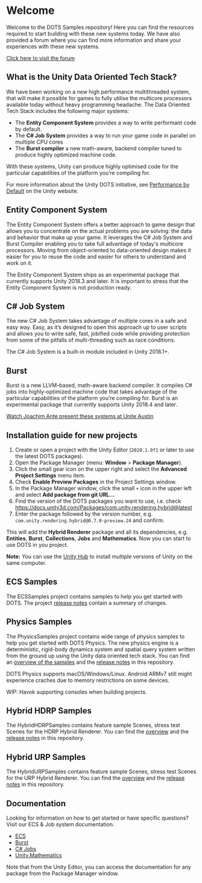 # Welcome

Welcome to the DOTS Samples repository!
Here you can find the resources required to start building with these new systems today.
We have also provided a forum where you can find more information and share your experiences with these new systems.

[Click here to visit the forum](https://forum.unity.com/forums/data-oriented-technology-stack.147/)


## What is the Unity Data Oriented Tech Stack?

We have been working on a new high performance multithreaded system, that will make it possible for games to fully utilise the multicore processors available today without heavy programming headache. The Data Oriented Tech Stack includes the following major systems:

* The **Entity Component System** provides a way to write performant code by default.
* The **C# Job System** provides a way to run your game code in parallel on multiple CPU cores
* The **Burst compiler** a new math-aware, backend compiler tuned to produce highly optimized machine code.

With these systems, Unity can produce highly optimised code for the particular capabilities of the platform you’re compiling for.

For more information about the Unity DOTS initiative, see [Performance by Default](https://unity3d.com/performance-by-default) on the Unity website.


## Entity Component System

The Entity Component System offers a better approach to game design that allows you to concentrate on the actual problems you are solving: the data and behavior that make up your game. It leverages the C# Job System and Burst Compiler enabling you to take full advantage of today's multicore processors. Moving from object-oriented to data-oriented design makes it easier for you to reuse the code and easier for others to understand and work on it.

The Entity Component System ships as an experimental package that currently supports Unity 2018.3 and later. It is important to stress that the Entity Component System is not production ready.


## C# Job System

The new C# Job System takes advantage of multiple cores in a safe and easy way. Easy, as it’s designed to open this approach up to user scripts and allows you to write safe, fast, jobified code while providing protection from some of the pitfalls of multi-threading such as race conditions.

The C# Job System is a built-in module included in Unity 2018.1+.


## Burst

Burst is a new LLVM-based, math-aware backend compiler. It compiles C# jobs into highly-optimized machine code that takes advantage of the particular capabilities of the platform you’re compiling for. Burst is an experimental package that currently supports Unity 2018.4 and later. 

[Watch Joachim Ante present these systems at Unite Austin](https://youtu.be/tGmnZdY5Y-E)


## Installation guide for new projects

1. Create or open a project with the Unity Editor (`2020.1.9f1` or later to use the latest DOTS packages).
2. Open the Package Manager (menu: **Window** > **Package Manager**).
3. Click the small gear icon on the upper right and select the **Advanced Project Settings** menu item.
4. Check **Enable Preview Packages** in the Project Settings window.
5. In the Package Manager window, click the small `+` icon in the upper left and select **Add package from git URL...**
6. Find the version of the DOTS packages you want to use, i.e. check https://docs.unity3d.com/Packages/com.unity.rendering.hybrid@latest
7. Enter the package followed by the version number, e.g. `com.unity.rendering.hybrid@0.7.0-preview.24` and confirm. 

This will add the **Hybrid Renderer** package and all its dependencies, e.g. **Entities**, **Burst**, **Collections**, **Jobs** and **Mathematics**. Now you can start to use DOTS in you project.

**Note:** You can use the [Unity Hub](https://unity3d.com/get-unity/download) to install multiple versions of Unity on the same computer.


## ECS Samples

The ECSSamples project contains samples to help you get started with DOTS. The project [release notes](ECSSamples/ReleaseNotes.md) contain a summary of changes.


## Physics Samples

The PhysicsSamples project contains wide range of physics samples to help you get started with DOTS Physics. The new physics engine is a deterministic, rigid-body dynamics system and spatial query system written from the ground up using the Unity data oriented tech stack.
You can find an [overview of the samples](PhysicsSamples/Documentation/samples.md) and the [release notes](PhysicsSamples/ReleaseNotes.md) in this repository.

DOTS Physics supports macOS/Windows/Linux. Android ARMv7 still might experience craches due to memory restrictions on some devices.

WIP: Havok supporting consoles when building projects. 

## Hybrid HDRP Samples

The HybridHDRPSamples contains feature sample Scenes, stress test Scenes for the HDRP Hybrid Renderer.
You can find the [overview](HybridHDRPSamples/README.md) and the [release notes](HybridHDRPSamples/ReleaseNotes.md) in this repository.

## Hybrid URP Samples

The HybridURPSamples contains feature sample Scenes, stress test Scenes for the URP Hybrid Renderer.
You can find the [overview](HybridURPSamples/README.md) and the [release notes](HybridURPSamples/ReleaseNotes.md) in this repository.

## Documentation

Looking for information on how to get started or have specific questions? Visit our ECS & Job system documentation.

* [ECS](https://docs.unity3d.com/Packages/com.unity.entities@latest/index.html)
* [Burst](https://docs.unity3d.com/Packages/com.unity.burst@latest/index.html)
* [C# Jobs](https://docs.unity3d.com/Manual/JobSystem.html)
* [Unity.Mathematics](https://docs.unity3d.com/Packages/com.unity.mathematics@latest/index.html)

Note that from the Unity Editor, you can access the documentation for any package from the Package Manager window.
